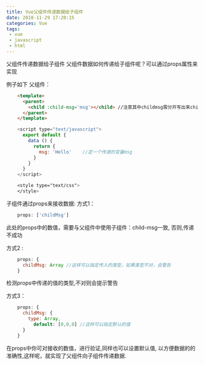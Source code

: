 ```yaml
---
title: Vue父组件传递数据给子组件
date: 2018-11-29 17:20:15
categories: Vue
tags: 
 - vue
 - javascript
 - html
---
```

父组件传递数据给子组件
父组件数据如何传递给子组件呢？可以通过props属性来实现<!-- more -->

例子如下
父组件：
``` html
    <template>
      <parent>
        <child :child-msg='msg'></child> //注意其中childmsg需分开写出来child-msg
      </parent>    
    </template>
```
``` js
    <script type="text/javascript">
      export default {
        data () {
          return {
            msg: 'Hello'    //定一个传递的变量msg
          }
        }    
      }
    </script>
```
``` css
    <style type="text/css">    
    </style>
```
子组件通过props来接收数据:
方式1：

``` js
    props: ['childMsg']
```
此处的props中的数值，需要与父组件中使用子组件：child-msg一致,
否则,传递不成功

方式2 :

``` js
    props: {
      childMsg: Array //这样可以指定传入的类型，如果类型不对，会警告
    }
```
检测props中传递的值的类型,不对则会提示警告

方式3：

``` js
    props: {
      childMsg: {
        type: Array,
          default: [0,0,0] //这样可以指定默认的值
      }
    } 
```
在props中你可对接收的数值，进行验证,同样也可以设置默认值,
以方便数据的的准确性,这样呢，就实现了父组件向子组件传递数据.